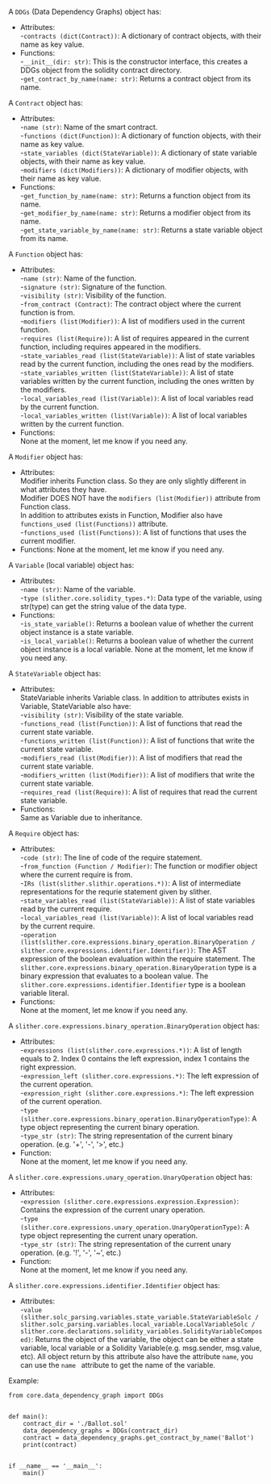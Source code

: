 A `DDGs` (Data Dependency Graphs) object has:  
* Attributes:  
-`contracts (dict(Contract))`: A dictionary of contract objects, with their name as key value.  
* Functions:  
-`__init__(dir: str)`: This is the constructor interface, this creates a DDGs object from the solidity contract directory.  
-`get_contract_by_name(name: str)`: Returns a contract object from its name.  
    
A `Contract` object has:  
* Attributes:  
-`name (str)`: Name of the smart contract.  
-`functions (dict(Function))`: A dictionary of function objects, with their name as key value.  
-`state_variables (dict(StateVariable))`: A dictionary of state variable objects, with their name as key value.  
-`modifiers (dict(Modifiers))`: A dictionary of modifier objects, with their name as key value.  
* Functions:  
-`get_function_by_name(name: str)`: Returns a function object from its name.  
-`get_modifier_by_name(name: str)`: Returns a modifier object from its name.  
-`get_state_variable_by_name(name: str)`: Returns a state variable object from its name.  
 
A `Function` object has:  
* Attributes:  
-`name (str)`: Name of the function.  
-`signature (str)`: Signature of the function.  
-`visibility (str)`: Visibility of the function.  
-`from_contract (Contract)`: The contract object where the current function is from.  
-`modifiers (list(Modifier))`: A list of modifiers used in the current function.  
-`requires (list(Require))`: A list of requires appeared in the current function, including requires appeared in the modifiers.  
-`state_variables_read (list(StateVariable))`: A list of state variables read by the current function, including the ones read by the modifiers.  
-`state_variables_written (list(StateVariable))`: A list of state variables written by the current function, including the ones written by the modifiers.   
-`local_variables_read (list(Variable))`: A list of local variables read by the current function.  
-`local_variables_written (list(Variable))`: A list of local variables written by the current function.  
* Functions:  
None at the moment, let me know if you need any.  

A `Modifier` object has:
* Attributes:  
Modifier inherits Function class. So they are only slightly different in what attributes they have.  
Modifier DOES NOT have the `modifiers (list(Modifier))` attribute from Function class.  
In addition to attributes exists in Function, Modifier also have `functions_used (list(Functions))` attribute.  
-`functions_used (list(Functions))`: A list of functions that uses the current modifier. 
* Functions: 
None at the moment, let me know if you need any.  

A `Variable` (local variable) object has:  
* Attributes:  
-`name (str)`: Name of the variable.  
-`type (slither.core.solidity_types.*)`: Data type of the variable, using str(type) can get the string value of the data type. 
* Functions:  
-`is_state_variable()`:  Returns a boolean value of whether the current object instance is a state variable.  
-`is_local_variable()`:  Returns a boolean value of whether the current object instance is a local variable. 
None at the moment, let me know if you need any.  

A `StateVariable` object has:  
* Attributes:  
StateVariable inherits Variable class. In addition to attributes exists in Variable, StateVariable also have:  
-`visibility (str)`: Visibility of the state variable.  
-`functions_read (list(Function))`: A list of functions that read the current state variable.  
-`functions_written (list(Function))`: A list of functions that write the current state variable.  
-`modifiers_read (list(Modifier))`: A list of modifiers that read the current state variable.  
-`modifiers_written (list(Modifier))`: A list of modifiers that write the current state variable.  
-`requires_read (list(Require))`: A list of requires that read the current state variable.  
* Functions:  
Same as Variable due to inheritance.  

A `Require` object has:
* Attributes:  
-`code (str)`: The line of code of the require statement.  
-`from_function (Function / Modifier)`: The function or modifier object where the current require is from.  
-`IRs (list(slither.slithir.operations.*))`: A list of intermediate representations for the requrie statement given by slither.    
-`state_variables_read (list(StateVariable))`: A list of state variables read by the current require.  
-`local_variables_read (list(Variable))`: A list of local variables read by the current require.  
-`operation (list(slither.core.expressions.binary_operation.BinaryOperation / slither.core.expressions.identifier.Identifier))`: The AST expression of the boolean evaluation within the require statement. 
The `slither.core.expressions.binary_operation.BinaryOperation` type is a binary expression that evaluates to a boolean value. The `slither.core.expressions.identifier.Identifier` type is a boolean variable literal.
* Functions:  
None at the moment, let me know if you need any.  

A `slither.core.expressions.binary_operation.BinaryOperation` object has:  
* Attributes:  
-`expressions (list(slither.core.expressions.*))`: A list of length equals to 2. Index 0 contains the left expression, index 1 contains the right expression.  
-`expression_left (slither.core.expressions.*)`: The left expression of the current operation.  
-`expression_right (slither.core.expressions.*)`: The left expression of the current operation.  
-`type (slither.core.expressions.binary_operation.BinaryOperationType)`: A type object representing the current binary operation.  
-`type_str (str)`: The string representation of the current binary operation. (e.g. '+', '-', '>', etc.)  
* Function:  
None at the moment, let me know if you need any.  

A `slither.core.expressions.unary_operation.UnaryOperation` object has:  
* Attributes:  
-`expression (slither.core.expressions.expression.Expression)`: Contains the expression of the current unary operation.  
-`type (slither.core.expressions.unary_operation.UnaryOperationType)`: A type object representing the current unary operation.  
-`type_str (str)`: The string representation of the current unary operation. (e.g. '!', '-', '~', etc.)  
* Function:  
None at the moment, let me know if you need any.  

A `slither.core.expressions.identifier.Identifier` object has:  
* Attributes:  
-`value (slither.solc_parsing.variables.state_variable.StateVariableSolc / slither.solc_parsing.variables.local_variable.LocalVariableSolc / slither.core.declarations.solidity_variables.SolidityVariableComposed)`: Returns the object of the variable, the object can be either a state variable, local variable or a Solidity Variable(e.g. msg.sender, msg.value, etc). All object return by this attribute also have the attribute `name`, you can use the `name ` attribute to get the name of the variable. 


Example:
```
from core.data_dependency_graph import DDGs


def main():
    contract_dir = './Ballot.sol'
    data_dependency_graphs = DDGs(contract_dir)
    contract = data_dependency_graphs.get_contract_by_name('Ballot')
    print(contract)


if __name__ == '__main__':
    main()

```
